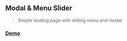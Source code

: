 ## Modal & Menu Slider

> Simple landing page with sliding menu and modal

### [Demo](http://modal-menu-js-ab.surge.sh/)

